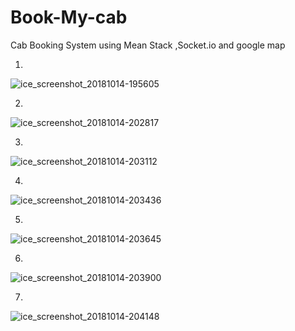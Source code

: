 # Book-My-cab
Cab Booking System using Mean Stack ,Socket.io and  google map

1)
![ice_screenshot_20181014-195605](https://user-images.githubusercontent.com/27079355/47169642-adea6000-d321-11e8-9852-f57050108f33.png)

2)
![ice_screenshot_20181014-202817](https://user-images.githubusercontent.com/27079355/47170125-e76f9b00-d322-11e8-8122-4580147c715c.png)

3)
![ice_screenshot_20181014-203112](https://user-images.githubusercontent.com/27079355/47169762-002b8100-d322-11e8-8930-3740cac97226.png)

4)
![ice_screenshot_20181014-203436](https://user-images.githubusercontent.com/27079355/47169835-27824e00-d322-11e8-9371-5ad11cdb75ab.png)

5)
![ice_screenshot_20181014-203645](https://user-images.githubusercontent.com/27079355/47169926-64e6db80-d322-11e8-86ad-ada626797894.png)

6)
![ice_screenshot_20181014-203900](https://user-images.githubusercontent.com/27079355/47169953-7cbe5f80-d322-11e8-99d1-fe5d4414ffc0.png)

7)
![ice_screenshot_20181014-204148](https://user-images.githubusercontent.com/27079355/47169969-89db4e80-d322-11e8-8c18-010ae86229f0.png)
